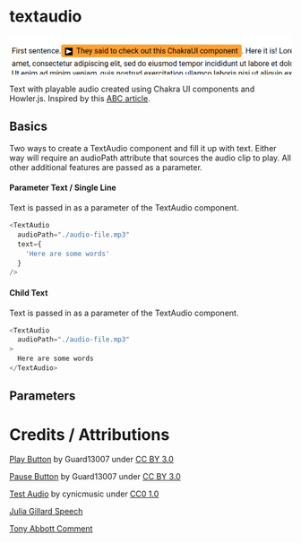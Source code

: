 # textaudio

![basic-sample](media/sample-screen.png "")

Text with playable audio created using Chakra UI components and Howler.js. Inspired by this [ABC article](https://www.abc.net.au/news/2021-03-26/the-base-tapes-secret-recordings-australian-recruitment/13255994). 

## Basics
Two ways to create a TextAudio component and fill it up with text. Either way will require an audioPath attribute that sources the audio clip to play. All other additional features are passed as a parameter. 
#### Parameter Text / Single Line
Text is passed in as a parameter of the TextAudio component.
```ts
<TextAudio
  audioPath="./audio-file.mp3"
  text={
    'Here are some words'
  }
/>
```

#### Child Text
Text is passed in as a parameter of the TextAudio component.
```ts
<TextAudio
  audioPath="./audio-file.mp3"
>
  Here are some words
</TextAudio>
```

## Parameters


# Credits / Attributions

[Play Button](https://game-icons.net/1x1/guard13007/play-button.html) by Guard13007 under [CC BY 3.0](https://creativecommons.org/licenses/by/3.0/)

[Pause Button](https://game-icons.net/1x1/guard13007/pause-button.html) by Guard13007 under [CC BY 3.0](https://creativecommons.org/licenses/by/3.0/)

[Test Audio](https://opengameart.org/content/crystal-cave-song18) by cynicmusic under [CC0 1.0](https://creativecommons.org/publicdomain/zero/1.0/)

[Julia Gillard Speech](https://www.youtube.com/watch?v=ihd7ofrwQX0)

[Tony Abbott Comment](https://www.youtube.com/watch?v=z_qW7Oo4Z-I)
